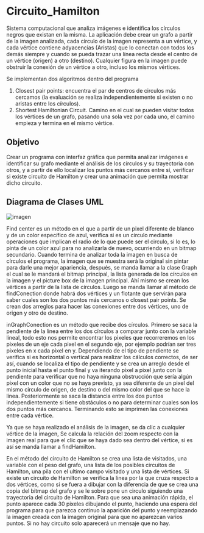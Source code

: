 # Circuito_Hamilton

Sistema computacional que analiza imágenes e identifica los círculos negros que
existan en la misma. La aplicación debe crear un grafo a partir de la imagen analizada, cada
circulo de la imagen representa a un vértice, y cada vértice contiene adyacencias (Aristas) que
lo conectan con todos los demás siempre y cuando se pueda trazar una línea recta desde el centro
de un vértice (origen) a otro (destino). Cualquier figura en la imagen puede obstruir la conexión
de un vértice a otro, incluso los mismos vértices.

Se implementan dos algoritmos dentro del programa
1. Closest pair points: encuentra el par de centros de circulos más cercamos (la
evaluación se realiza independientemente si existen o no aristas entre los círculos).
2. Shortest Hamiltonian Circuit. Camino en el cual se pueden visitar todos los
vértices de un grafo, pasando una sola vez por cada uno, el camino empieza y termina en el mismo vértice.

## Objetivo
Crear un programa con interfaz gráfica que permita analizar imágenes e identificar su grafo mediante el
análisis de los círculos y su trayectoria con otros, y a partir de ello localizar los puntos más cercanos
entre sí, verificar si existe circuito de Hamilton y crear una animación que permita mostrar dicho
circuito.

## Diagrama de Clases UML
![imagen](https://github.com/JE-SH/Circuito_Hamilton/assets/73598536/5f8e6103-f559-462b-b82c-3c1ca755e5de)

Find center es un método en el que a partir de un pixel diferente de blanco y de un color específico de
azul, verifica si es un circulo mediante operaciones que implican el radio de lo que puede ser el circulo,
si lo es, lo pinta de un color azul para no analizarla de nuevo, ocurriendo en un bitmap secundario.
Cuando termina de analizar toda la imagen en busca de círculos el programa, la imagen que se muestra
será la original sin pintar para darle una mejor apariencia, después, se manda llamar a la clase Graph el
cual se le mandará el bitmap principal, la lista generada de los círculos en la imagen y el picture box de
la imagen principal. Ahí mismo se crean los vértices a partir de la lista de círculos. Luego se manda
llamar al método de findConection donde habrá dos vértices y un flotante que servirán para saber
cuales son los dos puntos más cercanos o closest pair points. Se crean dos arreglos para hacer
las conexiones entre dos vértices, uno de origen y otro de destino.

inGraphConection es un método que recibe dos círculos. Primero se saca la pendiente de la linea entre los dos
círculos a comparar junto con la variable lineal, todo esto nos permite encontrar los pixeles que
recorreremos en los pixeles de un eje cada pixel en el segundo eje, por ejemplo podrían ser tres pixeles
en x cada pixel en y. Dependiendo de el tipo de pendiente se verifica si es horizontal o vertical para
realizar los cálculos correctos, de ser así, cuando se localiza el tipo de pendiente y se crea un arreglo
desde el punto inicial hasta el punto final y va iterando pixel a pixel junto con la pendiente para
verificar que no haya ninguna obstrucción que sería algún pixel con un color que no se haya previsto,
ya sea diferente de un pixel del mismo circulo de origen, de destino o del mismo color del que se hace
la linea.
Posteriormente se saca la distancia entre los dos puntos independientemente si
tiene obstáculos o no para determinar cuales son los dos puntos más cercanos.
Terminando esto se imprimen las conexiones entre cada vértice.

Ya que se haya realizado el análisis de la imagen, se da clic a cualquier vértice de la imagen, Se calcula
la relación del zoom respecto con la imagen real para que el clic que se haya dado sea dentro del
vértice, si es así se manda llamar a findHamilton.

En el método del circuito de Hamilton se crea una lista de visitados, una variable con el peso del grafo,
una lista de los posibles circuitos de Hamilton, una pila con el ultimo campo visitado y una lista de vértices.
Si existe un circuito de Hamilton se verifica la linea por la que cruza respecto a dos vértices, como si se
fuera a dibujar con la diferencia de que se crea una copia del bitmap del grafo y se le sobre pone un
circulo siguiendo una trayectoria del circuito de Hamilton. Para que sea una animación rápida, el punto
aparece cada 30 pixeles dibujando el punto, haciendo una espera del programa para que parezca
continuo la aparición del punto y reemplazando la imagen creada con la imagen original para que no
aparezcan varios puntos. Si no hay circuito solo aparecerá un mensaje que no hay.
